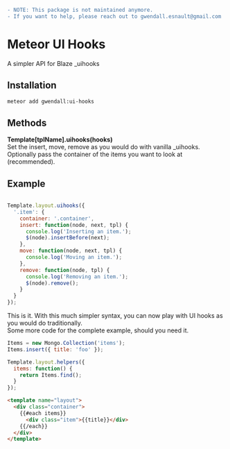 ```diff
- NOTE: This package is not maintained anymore.
- If you want to help, please reach out to gwendall.esnault@gmail.com
```

Meteor UI Hooks
===============

A simpler API for Blaze \_uihooks

Installation  
------------

``` sh
meteor add gwendall:ui-hooks
```

Methods
----------

**Template[tplName].uihooks(hooks)**  
Set the insert, move, remove as you would do with vanilla \_uihooks. Optionally pass the container of the items you want to look at (recommended).

Example
-------  

``` javascript

Template.layout.uihooks({
  '.item': {
    container: '.container',
    insert: function(node, next, tpl) {
      console.log('Inserting an item.');
      $(node).insertBefore(next);
    },
    move: function(node, next, tpl) {
      console.log('Moving an item.');
    },
    remove: function(node, tpl) {
      console.log('Removing an item.');
      $(node).remove();
    }
  }
});
```

This is it. With this much simpler syntax, you can now play with UI hooks as you would do traditionally.  
Some more code for the complete example, should you need it.

``` javascript
Items = new Mongo.Collection('items');
Items.insert({ title: 'foo' });

Template.layout.helpers({
  items: function() {
    return Items.find();
  }
});

```

``` html
<template name="layout">
  <div class="container">
    {{#each items}}
      <div class="item">{{title}}</div>
    {{/each}}
  </div>
</template>
```
